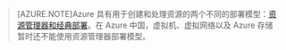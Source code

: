 > [AZURE.NOTE]Azure 具有用于创建和处理资源的两个不同的部署模型：[资源管理器和经典部署](/documentation/articles/resource-manager-deployment-model)。在 Azure 中国，虚拟机、虚拟网络以及 Azure 存储暂时还不能使用资源管理器部署模型。

<!---HONumber=79-->
